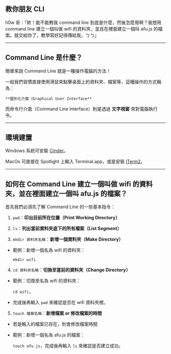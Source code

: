 ## 教你朋友 CLI

h0w 哥：「欸！能不能教我 command line 到底是什麼，然後怎麼用啊？我想用 command line 建立一個叫做 wifi 的資料夾，並且在裡面建立一個叫 afu.js 的檔案。就交給你了，教學寫好記得傳給我，ㄅㄅ」

--------------------------------------------------------------------------------

## Command Line 是什麼？

簡單來說 Command Line 就是一種操作電腦的方法！

一般我們習慣直接使用滑鼠來點擊桌面上的資料夾、檔案等，這種操作的方式稱為：
	
	**圖形化介面（Graphical User Interface**

而命令行介面（Command Line Interface）則是透過 **文字視窗** 來對電腦執行令。

--------------------------------------------------------------------------------

## 環境建置

Windows 系統可安裝 [Cmder](https://cmder.net)。

MacOs 可直接在 Spotlight 上輸入 Terminal.app，或是安裝 [ITerm2](https://www.iterm2.com)。

--------------------------------------------------------------------------------

## 如何在 Command Line 建立一個叫做 wifi 的資料夾，並在裡面建立一個叫 afu.js 的檔案？ 

首先我們必須先了解 Command Line 的一些基本指令：

1. `pwd`：**印出目前所在位置（Print Working Directory）**

2. `ls`：**列出當前資料夾底下的所有檔案（List Segment）**

3. `mkdir 資料夾名稱`：**新增一個資料夾（Make Directory）**

* 範例：新增一個名為 wifi 的資料夾：

	`mkdir wifi`

4. `cd 資料夾名稱`：**切換至當前的資料夾（Change Directory）**

* 範例：切煥至名為 wifi 的資料夾：

	`cd wifi`，
	
* 完成後再輸入 `pwd` 來確認是否在 wifi 資料夾裡。

5. `touch 檔案名稱`：**新增檔案 or 修改檔案的時間**

* 若是輸入的檔案已存在，則會修改檔案時間

* 範例：新增一個名為 afu.js 的檔案：

	`touch afu.js`，完成後再輸入 `ls` 來確認是否建立成功。

